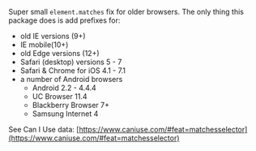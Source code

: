 Super small `element.matches` fix for older browsers. The only thing this package does is add prefixes for:

* old IE versions (9+)
* IE mobile(10+)
* old Edge versions (12+)
* Safari (desktop) versions 5 - 7
* Safari & Chrome for iOS 4.1 - 7.1
* a number of Android browsers
    * Android 2.2 - 4.4.4
    * UC Browser 11.4
    * Blackberry Browser 7+
    * Samsung Internet 4

See Can I Use data: [https://www.caniuse.com/#feat=matchesselector](https://www.caniuse.com/#feat=matchesselector)
